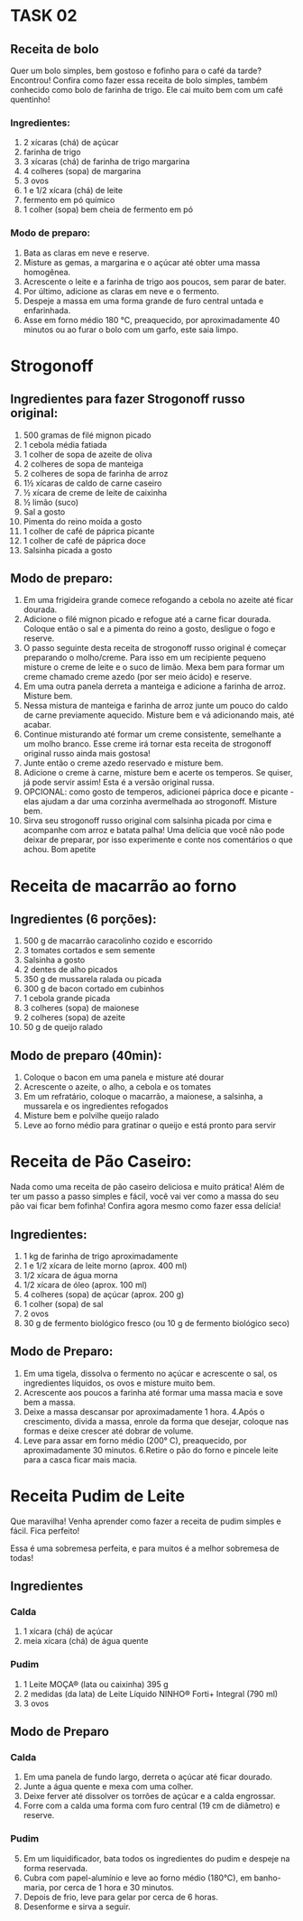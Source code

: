 # TASK 02

## Receita de bolo
Quer um bolo simples, bem gostoso e fofinho para o café da tarde? Encontrou! Confira como fazer essa receita de bolo simples, também conhecido como bolo de farinha de trigo. Ele cai muito bem com um café quentinho!

### Ingredientes:
1. 2 xícaras (chá) de açúcar
2. farinha de trigo
3. 3 xícaras (chá) de farinha de trigo
margarina
4. 4 colheres (sopa) de margarina
5. 3 ovos
7. 1 e 1/2 xícara (chá) de leite
8. fermento em pó químico
9. 1 colher (sopa) bem cheia de fermento em pó

### Modo de preparo:
1. Bata as claras em neve e reserve.
2. Misture as gemas, a margarina e o açúcar até obter uma massa homogênea.
3. Acrescente o leite e a farinha de trigo aos poucos, sem parar de bater.
4. Por último, adicione as claras em neve e o fermento.
5. Despeje a massa em uma forma grande de furo central untada e enfarinhada.
6. Asse em forno médio 180 °C, preaquecido, por aproximadamente 40 minutos ou ao furar o bolo com um garfo, este saia limpo.

# Strogonoff

## Ingredientes para fazer Strogonoff russo original:

1. 500 gramas de filé mignon picado
2. 1 cebola média fatiada
3. 1 colher de sopa de azeite de oliva
4. 2 colheres de sopa de manteiga
5. 2 colheres de sopa de farinha de arroz
6. 1½ xícaras de caldo de carne caseiro
7. ½ xícara de creme de leite de caixinha
8. ½ limão (suco)
9. Sal a gosto
10. Pimenta do reino moída a gosto
11. 1 colher de café de páprica picante
12. 1 colher de café de páprica doce
13. Salsinha picada a gosto

## Modo de preparo:

1. Em uma frigideira grande comece refogando a cebola no azeite até ficar dourada.
2. Adicione o filé mignon picado e refogue até a carne ficar dourada. Coloque então o sal e a pimenta do reino a gosto, desligue o fogo e reserve.
3. O passo seguinte desta receita de strogonoff russo original é começar preparando o molho/creme. Para isso em um recipiente pequeno misture o creme de leite e o suco de limão. Mexa bem para formar um creme chamado creme azedo (por ser meio ácido) e reserve.
4. Em uma outra panela derreta a manteiga e adicione a farinha de arroz. Misture bem.
5. Nessa mistura de manteiga e farinha de arroz junte um pouco do caldo de carne previamente aquecido. Misture bem e vá adicionando mais, até acabar.
6. Continue misturando até formar um creme consistente, semelhante a um molho branco. Esse creme irá tornar esta receita de strogonoff original russo ainda mais gostosa!
7. Junte então o creme azedo reservado e misture bem.
8. Adicione o creme à carne, misture bem e acerte os temperos. Se quiser, já pode servir assim! Esta é a versão original russa.
9. OPCIONAL: como gosto de temperos, adicionei páprica doce e picante - elas ajudam a dar uma corzinha avermelhada ao strogonoff. Misture bem.
10. Sirva seu strogonoff russo original com salsinha picada por cima e acompanhe com arroz e batata palha! Uma delícia que você não pode deixar de preparar, por isso experimente e conte nos comentários o que achou. Bom apetite

# Receita de macarrão ao forno

## Ingredientes (6 porções):
1. 500 g de macarrão caracolinho cozido e escorrido
2. 3 tomates cortados e sem semente
3. Salsinha a gosto
4. 2 dentes de alho picados
5. 350 g de mussarela ralada ou picada
6. 300 g de bacon cortado em cubinhos
7. 1 cebola grande picada
8. 3 colheres (sopa) de maionese
9. 2 colheres (sopa) de azeite
10. 50 g de queijo ralado

## Modo de preparo (40min):
1. Coloque o bacon em uma panela e misture até dourar
2. Acrescente o azeite, o alho, a cebola e os tomates
3. Em um refratário, coloque o macarrão, a maionese, a salsinha, a mussarela e os ingredientes refogados
4. Misture bem e polvilhe queijo ralado
5. Leve ao forno médio para gratinar o queijo e está pronto para servir

# Receita de Pão Caseiro:
Nada como uma receita de pão caseiro deliciosa e muito prática! Além de ter um passo a passo simples e fácil, você vai ver como a massa do seu pão vai ficar bem fofinha! Confira agora mesmo como fazer essa delícia!

## Ingredientes:
1. 1 kg de farinha de trigo aproximadamente 
2. 1 e 1/2 xícara de leite morno (aprox. 400 ml)
3. 1/2 xícara de água morna
4. 1/2 xícara de óleo (aprox. 100 ml)
5. 4 colheres (sopa) de açúcar (aprox. 200 g)
6. 1 colher (sopa) de sal
7. 2 ovos
8. 30 g de fermento biológico fresco (ou 10 g de fermento biológico seco)

## Modo de Preparo:
1. Em uma tigela, dissolva o fermento no açúcar e acrescente o sal, os ingredientes líquidos, os ovos e misture muito bem.
2. Acrescente aos poucos a farinha até formar uma massa macia e sove bem a massa.
3. Deixe a massa descansar por aproximadamente 1 hora.
4.Após o crescimento, divida a massa, enrole da forma que desejar, coloque nas formas e deixe crescer até dobrar de volume.
5. Leve para assar em forno médio (200° C), preaquecido, por aproximadamente 30 minutos.
6.Retire o pão do forno e pincele leite para a casca ficar mais macia.

# Receita Pudim de Leite

Que maravilha! Venha aprender como fazer a receita de pudim simples e fácil. Fica perfeito!

Essa é uma sobremesa perfeita, e para muitos é a melhor sobremesa de todas!

## Ingredientes

### Calda
1. 1 xícara (chá) de açúcar
2. meia xícara (chá) de água quente

### Pudim
1. 1 Leite MOÇA® (lata ou caixinha) 395 g
2. 2 medidas (da lata) de Leite Líquido NINHO® Forti+ Integral (790 ml)
3. 3 ovos

## Modo de Preparo

### Calda

1.  Em uma panela de fundo largo, derreta o açúcar até ficar dourado.
2.  Junte a água quente e mexa com uma colher.
3.  Deixe ferver até dissolver os torrões de açúcar e a calda engrossar.
4.  Forre com a calda uma forma com furo central (19 cm de diâmetro) e reserve.

### Pudim

5.  Em um liquidificador, bata todos os ingredientes do pudim e despeje na forma reservada.
6.  Cubra com papel-alumínio e leve ao forno médio (180°C), em banho-maria, por cerca de 1 hora e 30 minutos.
7.  Depois de frio, leve para gelar por cerca de 6 horas.
8.  Desenforme e sirva a seguir.
